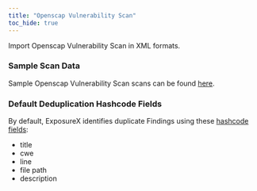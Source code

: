 ```yaml
---
title: "Openscap Vulnerability Scan"
toc_hide: true
---
```

Import Openscap Vulnerability Scan in XML formats.

### Sample Scan Data
Sample Openscap Vulnerability Scan scans can be found [here](https://github.com/ExposureX/django-ExposureX/tree/master/unittests/scans/openscap).

### Default Deduplication Hashcode Fields
By default, ExposureX identifies duplicate Findings using these [hashcode fields](https://docs.exposurex.com/en/working_with_findings/finding_deduplication/about_deduplication/):

- title
- cwe
- line
- file path
- description
